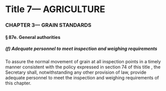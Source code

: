 
# Title 7— AGRICULTURE
### CHAPTER 3— GRAIN STANDARDS
#### § 87e. General authorities
##### (f) Adequate personnel to meet inspection and weighing requirements

To assure the normal movement of grain at all inspection points in a timely manner consistent with the policy expressed in section 74 of this title , the Secretary shall, notwithstanding any other provision of law, provide adequate personnel to meet the inspection and weighing requirements of this chapter.
